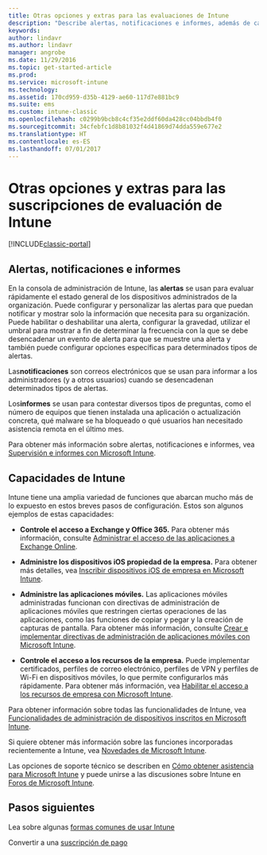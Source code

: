 ```yaml
---
title: Otras opciones y extras para las evaluaciones de Intune
description: "Describe alertas, notificaciones e informes, además de capacidades generales de Intune que necesita conocer al registrarse para obtener una evaluación gratuita de 30 días de Intune."
keywords: 
author: lindavr
ms.author: lindavr
manager: angrobe
ms.date: 11/29/2016
ms.topic: get-started-article
ms.prod: 
ms.service: microsoft-intune
ms.technology: 
ms.assetid: 170cd959-d35b-4129-ae60-117d7e881bc9
ms.suite: ems
ms.custom: intune-classic
ms.openlocfilehash: c0299b9bcb8c4cf35e2ddf60da428cc04bbdb4f0
ms.sourcegitcommit: 34cfebfc1d8b81032f4d41869d74dda559e677e2
ms.translationtype: HT
ms.contentlocale: es-ES
ms.lasthandoff: 07/01/2017
---
```

# <a name="other-options-and-extras-for-intune-evaluation-subscriptions"></a>Otras opciones y extras para las suscripciones de evaluación de Intune

[!INCLUDE[classic-portal](../includes/classic-portal.md)]

## <a name="alerts-notifications-and-reports"></a>Alertas, notificaciones e informes
En la consola de administración de Intune, las **alertas** se usan para evaluar rápidamente el estado general de los dispositivos administrados de la organización. Puede configurar y personalizar las alertas para que puedan notificar y mostrar solo la información que necesita para su organización. Puede habilitar o deshabilitar una alerta, configurar la gravedad, utilizar el umbral para mostrar a fin de determinar la frecuencia con la que se debe desencadenar un evento de alerta para que se muestre una alerta y también puede configurar opciones específicas para determinados tipos de alertas.

Las**notificaciones** son correos electrónicos que se usan para informar a los administradores (y a otros usuarios) cuando se desencadenan determinados tipos de alertas.

Los**informes** se usan para contestar diversos tipos de preguntas, como el número de equipos que tienen instalada una aplicación o actualización concreta, qué malware se ha bloqueado o qué usuarios han necesitado asistencia remota en el último mes.

Para obtener más información sobre alertas, notificaciones e informes, vea [Supervisión e informes con Microsoft Intune](/intune-classic/Deploy-Use/monitoring-and-reports-with-microsoft-intune).

## <a name="intune-capabilities"></a>Capacidades de Intune
Intune tiene una amplia variedad de funciones que abarcan mucho más de lo expuesto en estos breves pasos de configuración. Estos son algunos ejemplos de estas capacidades:

-   **Controle el acceso a Exchange y Office 365.** Para obtener más información, consulte [Administrar el acceso de las aplicaciones a Exchange Online](/intune-classic/deploy-use/restrict-access-to-email-and-o365-services-with-microsoft-intune).

-   **Administre los dispositivos iOS propiedad de la empresa.** Para obtener más detalles, vea [Inscribir dispositivos iOS de empresa en Microsoft Intune](/intune-classic/Deploy-Use/enroll-corporate-owned-ios-devices-in-microsoft-intune).

-   **Administre las aplicaciones móviles.** Las aplicaciones móviles administradas funcionan con directivas de administración de aplicaciones móviles que restringen ciertas operaciones de las aplicaciones, como las funciones de copiar y pegar y la creación de capturas de pantalla. Para obtener más información, consulte [Crear e implementar directivas de administración de aplicaciones móviles con Microsoft Intune](/intune-classic/Deploy-Use/manage-internet-access-using-managed-browser-policies).

-   **Controle el acceso a los recursos de la empresa.** Puede implementar certificados, perfiles de correo electrónico, perfiles de VPN y perfiles de Wi-Fi en dispositivos móviles, lo que permite configurarlos más rápidamente. Para obtener más información, vea [Habilitar el acceso a los recursos de empresa con Microsoft Intune](/intune-classic/Deploy-Use/enable-access-to-company-resources-with-microsoft-intune).

Para obtener información sobre todas las funcionalidades de Intune, vea [Funcionalidades de administración de dispositivos inscritos en Microsoft Intune](/intune-classic/get-started/mobile-device-management-capabilities-in-microsoft-intune).

Si quiere obtener más información sobre las funciones incorporadas recientemente a Intune, vea [Novedades de Microsoft Intune](/intune-classic/whats-new/whats-new-in-microsoft-intune).

Las opciones de soporte técnico se describen en [Cómo obtener asistencia para Microsoft Intune](/intune-classic/Troubleshoot/how-to-get-support-for-microsoft-intune) y puede unirse a las discusiones sobre Intune en [Foros de Microsoft Intune](https://social.technet.microsoft.com/Forums/en-US/home?forum=microsoftintuneprod).

## <a name="next-steps"></a>Pasos siguientes
Lea sobre algunas [formas comunes de usar Intune](/intune/common-scenarios)

Convertir a una [suscripción de pago](get-started-with-a-30-day-trial-of-microsoft-intune-step-7.md)

